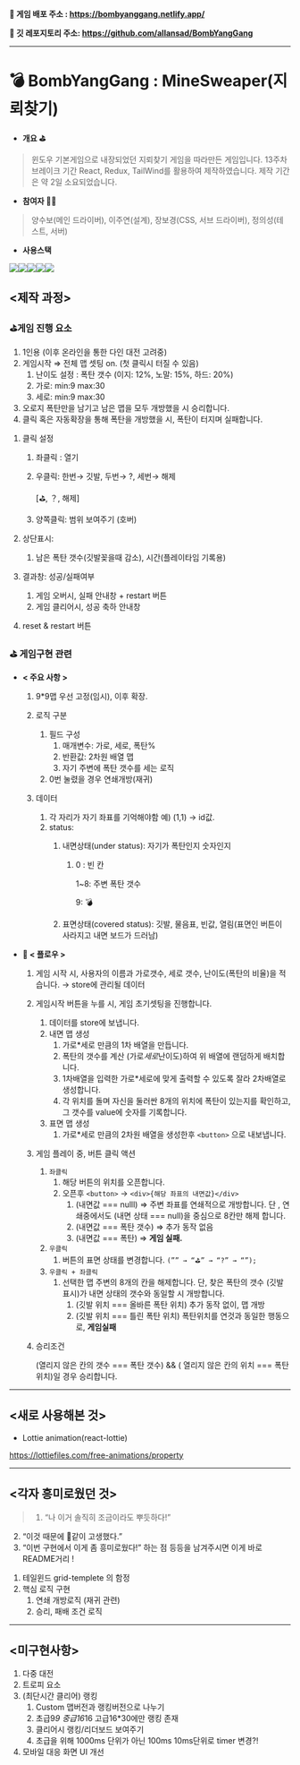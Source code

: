 **🔗 게임 배포 주소 : https://bombyanggang.netlify.app/**

**🔗 깃 레포지토리 주소: https://github.com/allansad/BombYangGang**

---

# 💣 BombYangGang : MineSweaper(지뢰찾기)

- **개요 ⛳️**

> 윈도우 기본게임으로 내장되었던 지뢰찾기 게임을 따라만든 게임입니다. 
13주차 브레이크 기간 React, Redux, TailWind를 활용하여 제작하였습니다.
제작 기간은 약 2일 소요되었습니다.
> 
- **참여자 👨‍🌾**

> 양수보(메인 드라이버), 이주연(설계), 장보경(CSS, 서브 드라이버), 정의성(테스트, 서버)

- **사용스택**
  
<img src="https://img.shields.io/badge/html5-E34F26?style=for-the-badge&logo=html5&logoColor=white"/><img src="https://img.shields.io/badge/javascript-F7DF1E?style=for-the-badge&logo=javascript&logoColor=black"/><img src="https://img.shields.io/badge/tailwindCSS-06B6D4?style=for-the-badge&logo=tailwind%20css&logoColor=black"/><img src="https://img.shields.io/badge/react.js-61DAFB?style=for-the-badge&logo=react&logoColor=black"/><img src="https://img.shields.io/badge/Redux-764ABC?style=for-the-badge&logo=redux&logoColor=black"/>


## <제작 과정>

### ⛳️게임 진행 요소

**<Rules>** 

1. 1인용 (이후 온라인을 통한 다인 대전 고려중) 
2. 게임시작 ⇒ 전체 맵 셋팅 on. (첫 클릭시 터질 수 있음)
    1. 난이도 설정 : 폭탄 갯수 (이지: 12%, 노말: 15%, 하드: 20%)
    2. 가로: min:9 max:30
    3. 세로: min:9 max:30
3. 오로지 폭탄만을 남기고 남은 맵을 모두 개방했을 시 승리합니다. 
4. 클릭 혹은 자동확장을 통해 폭탄을 개방했을 시, 폭탄이 터지며 실패합니다. 

**<UI>**

1. 클릭 설정
    1. 좌클릭 : 열기
    2. 우클릭: 한번→ 깃발, 두번→ ?, 세번→ 해제
        
        [⛳️, ？, 해제]
        
    3. 양쪽클릭: 범위 보여주기 (호버)
2. 상단표시: 
    1. 남은 폭탄 갯수(깃발꽂을때 감소), 시간(플레이타임 기록용)
3. 결과창: 성공/실패여부
    1. 게임 오버시, 실패 안내창 + restart 버튼
    2. 게임 클리어시, 성공 축하 안내창

5. reset & restart 버튼

### ⛳️ 게임구현 관련

- **< 주요 사항 >**
    1. 9*9맵 우선 고정(임시), 이후 확장.
    2. 로직 구분 
        1. 필드 구성 
            1. 매개변수: 가로, 세로, 폭탄%
            2. 반환값: 2차원 배열 맵
            3. 자기 주변에 폭탄 갯수를 세는 로직
        2. 0번 눌렸을 경우 연쇄개방(재귀)
        
    3. 데이터
        1. 각 자리가 자기 좌표를 기억해야함 예) (1,1) → id값.
        2. status: 
            1. 내면상태(under status): 자기가 폭탄인지 숫자인지
                1. 0 : 빈 칸 
                    
                    1~8: 주변 폭탄 갯수
                    
                    9: 💣
                    
            2. 표면상태(covered status): 깃발, 물음표, 빈값, 열림(표면인 버튼이 사라지고 내면 보드가 드러남)
- **🌊 < 플로우 >**
    1. 게임 시작 시, 사용자의 이름과 가로갯수, 세로 갯수, 난이도(폭탄의 비율)을 적습니다. → store에 관리될 데이터
    2. 게임시작 버튼을 누를 시, 게임 초기셋팅을 진행합니다.
        1. 데이터를 store에 보냅니다. 
        2. 내면 맵 생성
            1. 가로*세로 만큼의 1차 배열을 만듭니다.
            2. 폭탄의 갯수를 계산 (가로*세로*난이도)하여 위 배열에 랜덤하게 배치합니다.
            3. 1차배열을 입력한 가로*세로에 맞게 출력할 수 있도록 잘라 2차배열로 생성합니다. 
            4. 각 위치를 돌며 자신을 둘러싼 8개의 위치에 폭탄이 있는지를 확인하고, 그 갯수를 value에 숫자를 기록합니다.
        3. 표면 맵 생성
            1. 가로*세로 만큼의 2차원 배열을 생성한후 `<button>` 으로 내보냅니다. 
    3. 게임 플레이 중, 버튼 클릭 액션
        1.  `좌클릭`
            1. 해당 버튼의 위치를 오픈합니다. 
            2. 오픈후 `<button>` → `<div>{해당 좌표의 내면값}</div>` 
                1. (내면값 === nulll) ⇒ 주변 좌표를 연쇄적으로 개방합니다. 단 , 연쇄중에서도 (내면 상태 === null)을 중심으로 8칸만 해제 합니다. 
                2. (내면값 === 폭탄 갯수) ⇒ 추가 동작 없음
                3. (내면값 === 폭탄) ⇒ **게임 실패.**
        2. `우클릭`
            1. 버튼의 표면 상태를 변경합니다. `(”” → “⛳️” → “?” → “”);`
        3. `우클릭 + 좌클릭`
            1. 선택한 맵 주변의 8개의 칸을 해제합니다. 단, 찾은 폭탄의 갯수 (깃발표시)가 내면 상태의 갯수와 동일할 시 개방합니다.  
                1. (깃발 위치 === 올바른 폭탄 위치) 추가 동작 없이, 맵 개방
                2. (깃발 위치 === 틀린 폭탄 위치) 폭탄위치를 연것과 동일한 행동으로, **게임실패** 
    4. 승리조건
        
        (열리지 않은 칸의 갯수 === 폭탄 갯수) && ( 열리지 않은 칸의 위치 === 폭탄 위치)일 경우 승리합니다.
        

---

## <새로 사용해본 것>

- Lottie animation(react-lottie)

https://lottiefiles.com/free-animations/property

---

## <각자 흥미로웠던 것>

> 1. “나 이거 솔직히 조금이라도 뿌듯하다!”
2. “이것 때문에 🐶같이 고생했다.”
3. “이번 구현에서 이게 좀 흥미로웠다!”
하는 점 등등을 남겨주시면 이게 바로 README거리 !
> 
1. 테일윈드 grid-templete 의 함정
2. 핵심 로직 구현
    1. 연쇄 개방로직 (재귀 관련)
    2. 승리, 패배 조건 로직

---

## <미구현사항>

1. 다중 대전
2. 트로피 요소 
3. (최단시간 클리어) 랭킹
    1. Custom 맵버전과 랭킹버전으로 나누기
    2. 초급9*9 중급16*16 고급16*30에만 랭킹 존재
    3. 클리어시 랭킹/리더보드 보여주기
    4. 초급을 위해 1000ms 단위가 아닌 100ms 10ms단위로 timer 변경?!
4. 모바일 대응 화면 UI 개선
